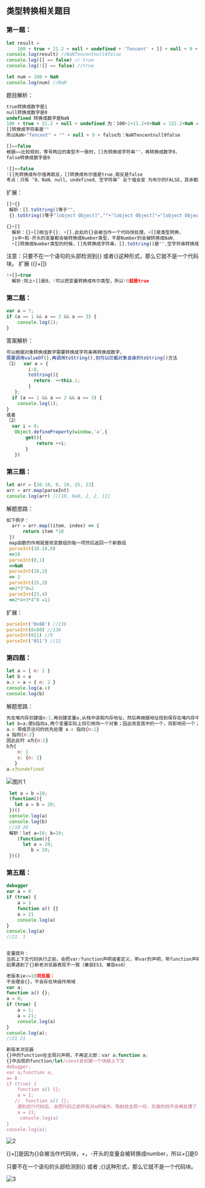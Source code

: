 ## 类型转换相关题目

### 第一题：

```js
let result =
    100 + true + 21.2 + null + undefined + 'Tencent' + [] + null + 9 + false
console.log(result) //NaNTencentnull9false
console.log([] == false) // true
console.log(![] == false) //true
```

```js
let num = 100 + NaN
console.log(num) //NaN
```

题目解析：

```js
true转换成数字是1
null转换成数字是0
undefined 转换成数字是NaN
100 + true + 21.2 + null + undefined 为：100+1+21.2+0+NaN = 122.2+NaN = NaN
[]转换成字符串是""
所以NaN+"Tencent" + "" + null + 9 + false为：NaNTencentnull9false
```

```js
[]==false
根据==比较规则，等号两边的类型不一致时，[]先转换成字符串""，再转换成数字0，
false转换成数字是0
```

```js
![]==false
![]先转换成布尔值再取反，[]转换成布尔值是true,取反是false
考点：只有 ‘0、NaN、null、undefined、空字符串’ 五个值会变 为布尔的FALSE，其余都是TRUE
```

扩展：

```js
[]+{}
 解析：[].toString()等于"",
 {}.toString()等于"[object Object]",""+"[object Object]"="[object Object]"
```

```js
{}+[]
  解析：{}+[]相当于{}; +[],此处的{}会被当作一个代码快处理，+[]是类型转换，
  js中+和-开头的变量都会被转换成Number类型，不是Number的会被转换成NaN,
  +[]转换成Number类型的时候，[]先转换成字符串，[].toString()是"",空字符串转换成数字是0

```

注意：只要不在一个语句的头部检测到{} 或者{}这种形式，那么它就不是一个代码块。 扩展 ({}+[])

```js
!+[]=true
  解析:同上+[]是0，!可以把变量转换成布尔类型，所以!0就是true
```

### 第二题：

```js
var a = ?;
if (a == 1 && a == 2 && a == 3) {
    console.log(1);
}
```

答案解析：

```js
可以根据对象转换成数字需要转换成字符串再转换成数字，
需要调用valueOf(),再调用toString(),则可以拦截对象自身的toString()方法
（1）  var a = {
        i:0,
        toString(){
          return  ++this.i;
        }
   };
  if (a == 1 && a == 2 && a == 3) {
    console.log(1);
}
或者
（2）
  var i = 0;
   Object.defineProperty(window,'a',{
       get(){
           return ++i;
       }
   })
```

### 第三题：

```js
let arr = [10.18, 0, 10, 25, 23]
arr = arr.map(parseInt)
console.log(arr) //[10, NaN, 2, 2, 11]
```

解题思路：

```js
如下例子：
  arr = arr.map((item, index) => {
      return item *10
 })
 map函数的作用就是改变数组的每一项然后返回一个新数组
 parseInt(10.18,0)
 =>10
 parseInt(0,1)
 =>NaN
 parseInt(10,2)
 => 2
 parseInt(25,3)
 =>2*3^0=2
 parseInt(23,4)
 =>2*4+3*4^0 =11
```

扩展：

```js
parseInt('0x88') //136
parseInt(0x88) //136
parseInt(011) //9
parseInt('011') //11
```

### 第四题：

```js
let a = { n: 1 }
let b = a
a.x = a = { n: 2 }
console.log(a.x)
console.log(b)
```

解题思路：

```js
先在堆内存创建值n:1,再创建变量a,从栈中读取内存地址，然后再根据地址找到保存在堆内存中的值；
let b=a;使b指向a,两个变量实际上将引用同一个对象；因此改变其中的一个，将影响另一个；
a.x 带成员访问的优先处理 a.x 指向{n:2}
a 指向{n:2}
因此此时 a为{n:2}
b为{
    n: 1
    x: {n: 2}
   }
a.x为undefined
```

![图片1](/interview/1.png)

```js
 let a = b =10;
 (function(){
   let a = b = 20;
 })()
 console.log(a)
 console.log(b)
 //10 20
 解析：let a=10; b=10;
    (function(){
      let a = 20;
         b = 20;
 })()
```

### 第五题：

```js
debugger
var a = 0
if (true) {
    a = 1
    function a() {}
    a = 21
    console.log(a)
}
console.log(a)
//21  1
```

```js

变量提升：
当前上下文代码执行之前，会把var/function声明或者定义，带var的声明，带function声明+定义
如果遇到了{}新老浏览器表现不一致（兼容ES3、兼容es6）

老版本ie<=10浏览器：
不会理会{}，不会存在块级作用域
var a;
function a() {};
a = 0;
if (true) {
    a = 1;
    a = 21;
    console.log(a)
}
console.log(a);
//21 21

新版本浏览器
{}中的function在全局只声明，不再定义即：var a;function a;
{}中出现的function/let/const会创建一个块级上下文
debugger;
var a;function a;
a= 0
if (true) {
    function a() {};
    a = 1;
   //  function a() {};
    遇到这行代码后，会把代码之前所有对a的操作，隐射给全局一份，后面的则不会再处理了（认为后面都是私有的了）
    a = 21;
     console.log(a)
}
console.log(a);
```

![2](/interview/2.png)

{}+[]是因为{}会被当作代码块，+，-开头的变量会被转换成number，所以+[]是0

只要不在一个语句的头部检测到{} 或者 ;{}这种形式，那么它就不是一个代码块。

![3](/interview/3.jpeg)
